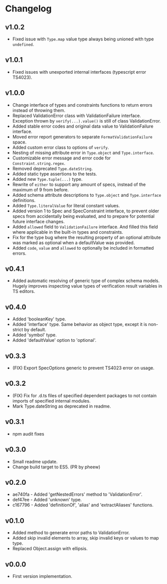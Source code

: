 # Changelog

## v1.0.2
* Fixed issue with `Type.map` value type always being unioned with type `undefined`.

## v1.0.1
* Fixed issues with unexported internal interfaces (typescript error TS4023).

## v1.0.0
* Change interface of types and constraints  functions to return errors instead of throwing them.
* Replaced ValidationError class with ValidationFailure interface. Exception thrown by `verify(...).value()` is still of class ValidationError.
* Added stable error codes and original data value to ValidationFailure interface.
* Moved error report generators to separate `FormatValidationFailure` space.
* Added custom error class to options of `verify`.
* Nesting of missing attribute error in `Type.object` and `Type.interface`.
* Customizable error message and error code for `Constraint.string.regex`.
* Removed deprecated `Type.dateString`.
* Added static type assertions to the tests.
* Added new `Type.tuple(...)` type.
* Rewrite of `either` to support any amount of specs, instead of the maximum of 9 from before.
* Added schema attribute descriptions to `Type.object` and `Type.interface` definitions.
* Added `Type.literalValue` for literal constant values.
* Added version 1 to Spec and SpecConstraint interface, to prevent older specs from accidentally being evaluated, and to prepare for potential future interface changes.
* Added `allowed` field to `ValidationFailure` interface. And filled this field where applicable in the built-in types and constraints.
* Fix for the type bug where the resulting property of an optional attribute was marked as optional when a defaultValue was provided.
* Added `code`, `value` and `allowed` to optionally be included in formatted errors.

## v0.4.1
* Added automatic resolving of generic type of complex schema models. Hugely improves inspecting value types of verification result variables in TS editors.

## v0.4.0
* Added 'booleanKey' type.
* Added 'interface' type. Same behavior as object type, except it is non-strict by default.
* Added 'symbol' type.
* Added 'defaultValue' option to 'optional'.

## v0.3.3
* (FIX) Export SpecOptions generic to prevent TS4023 error on usage.

## v0.3.2
* (FIX) Fix for .d.ts files of specified dependent packages to not contain imports of specified internal modules.
* Mark Type.dateString as deprecated in readme.

## v0.3.1
* npm audit fixes

## v0.3.0
* Small readme update.
* Change build target to ES5. (PR by pheew)

## v0.2.0
* ae740fa - Added 'getNestedErrors' method to 'ValidationError'.
* def47ee - Added 'unknown' type.
* c167796 - Added 'definitionOf', 'alias' and 'extractAliases' functions.

## v0.1.0
* Added method to generate error paths to ValidationError.
* Added skip invalid elements to array, skip invalid keys or values to map type.
* Replaced Object.assign with ellipsis.

## v0.0.0
* First version implementation.

